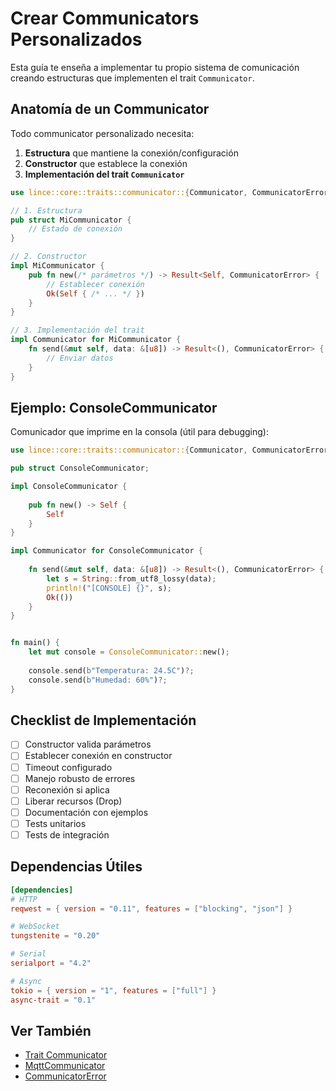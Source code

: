 # Crear Communicators Personalizados

Esta guía te enseña a implementar tu propio sistema de comunicación creando estructuras que implementen el trait `Communicator`.

## Anatomía de un Communicator

Todo communicator personalizado necesita:

1. **Estructura** que mantiene la conexión/configuración
2. **Constructor** que establece la conexión
3. **Implementación del trait `Communicator`**

```rust
use lince::core::traits::communicator::{Communicator, CommunicatorError};

// 1. Estructura
pub struct MiCommunicator {
    // Estado de conexión
}

// 2. Constructor
impl MiCommunicator {
    pub fn new(/* parámetros */) -> Result<Self, CommunicatorError> {
        // Establecer conexión
        Ok(Self { /* ... */ })
    }
}

// 3. Implementación del trait
impl Communicator for MiCommunicator {
    fn send(&mut self, data: &[u8]) -> Result<(), CommunicatorError> {
        // Enviar datos
    }
}
```

## Ejemplo: ConsoleCommunicator

Comunicador que imprime en la consola (útil para debugging):

```rust
use lince::core::traits::communicator::{Communicator, CommunicatorError};

pub struct ConsoleCommunicator;

impl ConsoleCommunicator {
    
    pub fn new() -> Self {
        Self
    }
}

impl Communicator for ConsoleCommunicator {
    
    fn send(&mut self, data: &[u8]) -> Result<(), CommunicatorError> {
        let s = String::from_utf8_lossy(data);
        println!("[CONSOLE] {}", s);
        Ok(())
    }
}


fn main() {
    let mut console = ConsoleCommunicator::new();
    
    console.send(b"Temperatura: 24.5C")?;
    console.send(b"Humedad: 60%")?;
}

```


## Checklist de Implementación

- [ ] Constructor valida parámetros
- [ ] Establecer conexión en constructor
- [ ] Timeout configurado
- [ ] Manejo robusto de errores
- [ ] Reconexión si aplica
- [ ] Liberar recursos (Drop)
- [ ] Documentación con ejemplos
- [ ] Tests unitarios
- [ ] Tests de integración

## Dependencias Útiles

```toml
[dependencies]
# HTTP
reqwest = { version = "0.11", features = ["blocking", "json"] }

# WebSocket
tungstenite = "0.20"

# Serial
serialport = "4.2"

# Async
tokio = { version = "1", features = ["full"] }
async-trait = "0.1"
```

## Ver También

- [Trait Communicator](../api_reference/traits_communicator.md)
- [MqttCommunicator](./mqtt.md)
- [CommunicatorError](../api_reference/core_types.md)